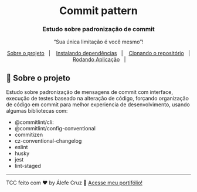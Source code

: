 <div  align="center">
  <h1>
  Commit pattern
  </h1>
  <h3>
    Estudo sobre padronização de commit <br />
  </h3>
</div>
<p align="center">“Sua única limitação é você mesmo”!</blockquote>

<p align="center">
  <a href="#rocket-sobre-o-projeto">Sobre o projeto</a>&nbsp;&nbsp;&nbsp;|&nbsp;&nbsp;&nbsp;
  <a href="#rocket-instalando-dependências">Instalando dependências</a>&nbsp;&nbsp;&nbsp;|&nbsp;&nbsp;&nbsp;
  <a href="#arrow_forward-clonando-o-repositório">Clonando o repositório</a>&nbsp;&nbsp;&nbsp;|&nbsp;&nbsp;&nbsp;
  <a href="#wrench-rodando-aplicação">Rodando Aplicação</a>&nbsp;&nbsp;&nbsp;|&nbsp;&nbsp;&nbsp;
</p>

## :rocket: Sobre o projeto

Estudo sobre padronização de mensagens de commit com interface, execução de testes baseado na alteração de código, forçando organização de código em commit para melhor experiencia de desenvolvimento,
 usando algumas bibliotecas com:

 - @commitlint/cli:
 - @commitlint/config-conventional
 - commitizen
 - cz-conventional-changelog
 - eslint
 - husky
 - jest
 - lint-staged

---

TCC feito com ♥ by Álefe Cruz :wave: [Acesse meu portifólio!](https://www.alefecruz.com.br/)

